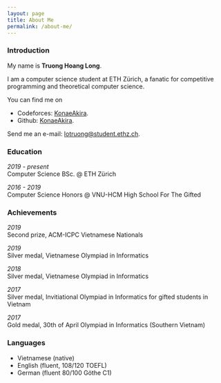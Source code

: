 ```yaml
---
layout: page
title: About Me
permalink: /about-me/
---
```


### Introduction

My name is **Truong Hoang Long**.

I am a computer science student at ETH Zürich, a fanatic for competitive programming and theoretical computer science. 

You can find me on
- Codeforces: [KonaeAkira][codeforces-profile].
- Github: [KonaeAkira][github-profile].

Send me an e-mail: [lotruong@student.ethz.ch](lotruong@student.ethz.ch).

### Education

_2019 - present_  
Computer Science BSc. @ ETH Zürich

_2016 - 2019_  
Computer Science Honors @ VNU-HCM High School For The Gifted

### Achievements

_2019_  
Second prize, ACM-ICPC Vietnamese Nationals

_2019_  
Silver medal, Vietnamese Olympiad in Informatics

_2018_  
Silver medal, Vietnamese Olympiad in Informatics

_2017_  
Silver medal, Invitiational Olympiad in Informatics for gifted students in Vietnam

_2017_  
Gold medal, 30th of April Olympiad in Informatics (Southern Vietnam)

### Languages

- Vietnamese (native)
- English (fluent, 108/120 TOEFL)
- German (fluent 80/100 Göthe C1)

[codeforces-profile]: https://codeforces.com/profile/KonaeAkira/
[github-profile]: https://github.com/KonaeAkira/